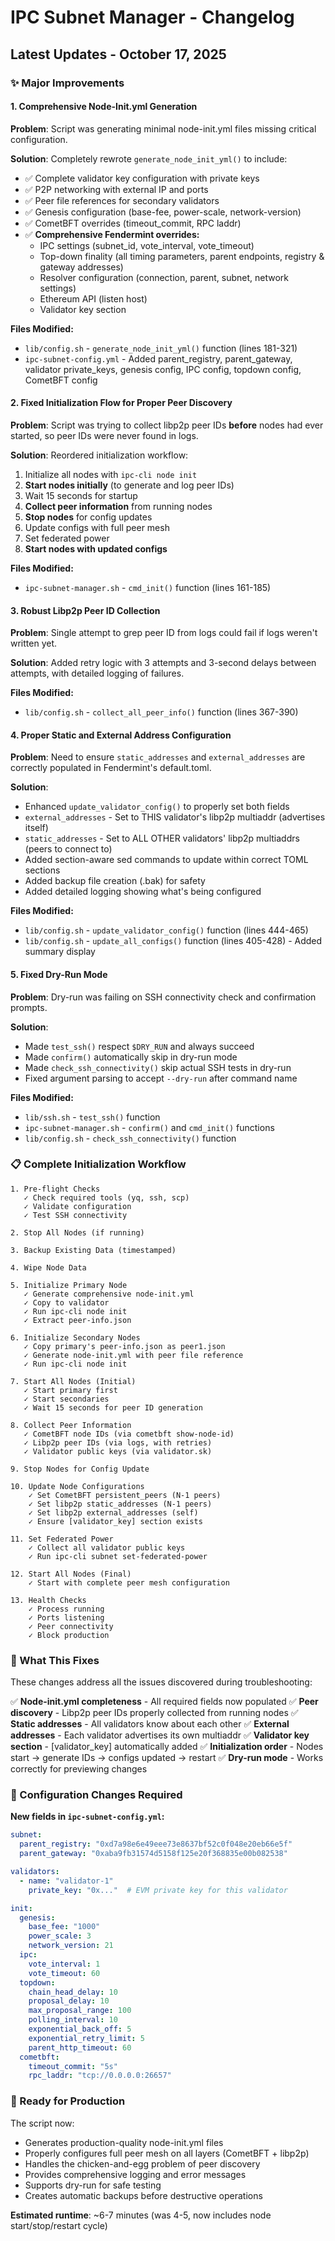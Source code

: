 # IPC Subnet Manager - Changelog

## Latest Updates - October 17, 2025

### ✨ Major Improvements

#### 1. Comprehensive Node-Init.yml Generation
**Problem**: Script was generating minimal node-init.yml files missing critical configuration.

**Solution**: Completely rewrote `generate_node_init_yml()` to include:
- ✅ Complete validator key configuration with private keys
- ✅ P2P networking with external IP and ports
- ✅ Peer file references for secondary validators
- ✅ Genesis configuration (base-fee, power-scale, network-version)
- ✅ CometBFT overrides (timeout_commit, RPC laddr)
- ✅ **Comprehensive Fendermint overrides:**
  - IPC settings (subnet_id, vote_interval, vote_timeout)
  - Top-down finality (all timing parameters, parent endpoints, registry & gateway addresses)
  - Resolver configuration (connection, parent, subnet, network settings)
  - Ethereum API (listen host)
  - Validator key section

**Files Modified:**
- `lib/config.sh` - `generate_node_init_yml()` function (lines 181-321)
- `ipc-subnet-config.yml` - Added parent_registry, parent_gateway, validator private_keys, genesis config, IPC config, topdown config, CometBFT config

#### 2. Fixed Initialization Flow for Proper Peer Discovery
**Problem**: Script was trying to collect libp2p peer IDs **before** nodes had ever started, so peer IDs were never found in logs.

**Solution**: Reordered initialization workflow:
1. Initialize all nodes with `ipc-cli node init`
2. **Start nodes initially** (to generate and log peer IDs)
3. Wait 15 seconds for startup
4. **Collect peer information** from running nodes
5. **Stop nodes** for config updates
6. Update configs with full peer mesh
7. Set federated power
8. **Start nodes with updated configs**

**Files Modified:**
- `ipc-subnet-manager.sh` - `cmd_init()` function (lines 161-185)

#### 3. Robust Libp2p Peer ID Collection
**Problem**: Single attempt to grep peer ID from logs could fail if logs weren't written yet.

**Solution**: Added retry logic with 3 attempts and 3-second delays between attempts, with detailed logging of failures.

**Files Modified:**
- `lib/config.sh` - `collect_all_peer_info()` function (lines 367-390)

#### 4. Proper Static and External Address Configuration
**Problem**: Need to ensure `static_addresses` and `external_addresses` are correctly populated in Fendermint's default.toml.

**Solution**:
- Enhanced `update_validator_config()` to properly set both fields
- `external_addresses` - Set to THIS validator's libp2p multiaddr (advertises itself)
- `static_addresses` - Set to ALL OTHER validators' libp2p multiaddrs (peers to connect to)
- Added section-aware sed commands to update within correct TOML sections
- Added backup file creation (.bak) for safety
- Added detailed logging showing what's being configured

**Files Modified:**
- `lib/config.sh` - `update_validator_config()` function (lines 444-465)
- `lib/config.sh` - `update_all_configs()` function (lines 405-428) - Added summary display

#### 5. Fixed Dry-Run Mode
**Problem**: Dry-run was failing on SSH connectivity check and confirmation prompts.

**Solution**:
- Made `test_ssh()` respect `$DRY_RUN` and always succeed
- Made `confirm()` automatically skip in dry-run mode
- Made `check_ssh_connectivity()` skip actual SSH tests in dry-run
- Fixed argument parsing to accept `--dry-run` after command name

**Files Modified:**
- `lib/ssh.sh` - `test_ssh()` function
- `ipc-subnet-manager.sh` - `confirm()` and `cmd_init()` functions
- `lib/config.sh` - `check_ssh_connectivity()` function

### 📋 Complete Initialization Workflow

```
1. Pre-flight Checks
   ✓ Check required tools (yq, ssh, scp)
   ✓ Validate configuration
   ✓ Test SSH connectivity

2. Stop All Nodes (if running)

3. Backup Existing Data (timestamped)

4. Wipe Node Data

5. Initialize Primary Node
   ✓ Generate comprehensive node-init.yml
   ✓ Copy to validator
   ✓ Run ipc-cli node init
   ✓ Extract peer-info.json

6. Initialize Secondary Nodes
   ✓ Copy primary's peer-info.json as peer1.json
   ✓ Generate node-init.yml with peer file reference
   ✓ Run ipc-cli node init

7. Start All Nodes (Initial)
   ✓ Start primary first
   ✓ Start secondaries
   ✓ Wait 15 seconds for peer ID generation

8. Collect Peer Information
   ✓ CometBFT node IDs (via cometbft show-node-id)
   ✓ Libp2p peer IDs (via logs, with retries)
   ✓ Validator public keys (via validator.sk)

9. Stop Nodes for Config Update

10. Update Node Configurations
    ✓ Set CometBFT persistent_peers (N-1 peers)
    ✓ Set libp2p static_addresses (N-1 peers)
    ✓ Set libp2p external_addresses (self)
    ✓ Ensure [validator_key] section exists

11. Set Federated Power
    ✓ Collect all validator public keys
    ✓ Run ipc-cli subnet set-federated-power

12. Start All Nodes (Final)
    ✓ Start with complete peer mesh configuration

13. Health Checks
    ✓ Process running
    ✓ Ports listening
    ✓ Peer connectivity
    ✓ Block production
```

### 🎯 What This Fixes

These changes address all the issues discovered during troubleshooting:

✅ **Node-init.yml completeness** - All required fields now populated
✅ **Peer discovery** - Libp2p peer IDs properly collected from running nodes
✅ **Static addresses** - All validators know about each other
✅ **External addresses** - Each validator advertises its own multiaddr
✅ **Validator key section** - [validator_key] automatically added
✅ **Initialization order** - Nodes start → generate IDs → configs updated → restart
✅ **Dry-run mode** - Works correctly for previewing changes

### 📝 Configuration Changes Required

**New fields in `ipc-subnet-config.yml`:**
```yaml
subnet:
  parent_registry: "0xd7a98e6e49eee73e8637bf52c0f048e20eb66e5f"
  parent_gateway: "0xaba9fb31574d5158f125e20f368835e00b082538"

validators:
  - name: "validator-1"
    private_key: "0x..."  # EVM private key for this validator

init:
  genesis:
    base_fee: "1000"
    power_scale: 3
    network_version: 21
  ipc:
    vote_interval: 1
    vote_timeout: 60
  topdown:
    chain_head_delay: 10
    proposal_delay: 10
    max_proposal_range: 100
    polling_interval: 10
    exponential_back_off: 5
    exponential_retry_limit: 5
    parent_http_timeout: 60
  cometbft:
    timeout_commit: "5s"
    rpc_laddr: "tcp://0.0.0.0:26657"
```

### 🚀 Ready for Production

The script now:
- Generates production-quality node-init.yml files
- Properly configures full peer mesh on all layers (CometBFT + libp2p)
- Handles the chicken-and-egg problem of peer discovery
- Provides comprehensive logging and error messages
- Supports dry-run for safe testing
- Creates automatic backups before destructive operations

**Estimated runtime**: ~6-7 minutes (was 4-5, now includes node start/stop/restart cycle)

